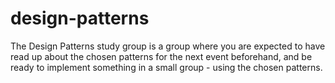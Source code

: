 design-patterns
===============

The Design Patterns study group is a group where you are expected to have read up about the chosen patterns for the next event beforehand, and be ready to implement something in a small group - using the chosen patterns.
